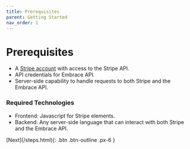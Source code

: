 ```yaml
---
title: Prerequisites
parent: Getting Started
nav_order: 1
---
```

# Prerequisites
- A [Stripe account](https://stripe.com/) with access to the Stripe API.
- API credentials for Embrace API.
- Server-side capability to handle requests to both Stripe and the Embrace API.
### Required Technologies
- Frontend: Javascript for Stripe elements.
- Backend: Any server-side language that can interact with both Stripe and the Embrace API.

<span class="mt-5 px-10 float-right">
    [Next](/steps.html){: .btn .btn-outline .px-6 }
</span>
